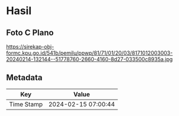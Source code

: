 # Hasil

## Foto C Plano

https://sirekap-obj-formc.kpu.go.id/541b/pemilu/ppwp/81/71/01/20/03/8171012003003-20240214-132144--51778760-2660-4160-8d27-033500c8935a.jpg


## Metadata

| Key        | Value               |
| ---------- | ------------------- |
| Time Stamp | 2024-02-15 07:00:44 |



